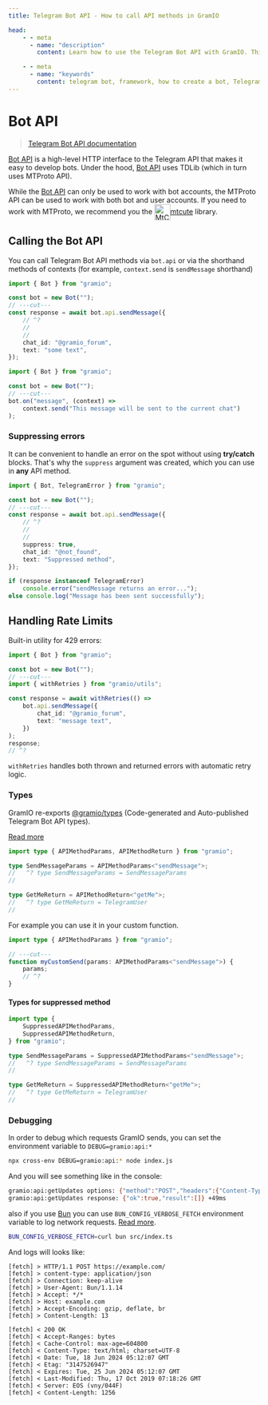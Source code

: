 ```yaml
---
title: Telegram Bot API - How to call API methods in GramIO

head:
    - - meta
      - name: "description"
        content: Learn how to use the Telegram Bot API with GramIO. This guide covers how to make API calls, handle responses, and work with the comprehensive set of Telegram Bot API methods for building feature-rich bots.

    - - meta
      - name: "keywords"
        content: telegram bot, framework, how to create a bot, Telegram, Telegram Bot API, GramIO, TypeScript, JavaScript, Node.JS, Nodejs, Deno, Bun, api methods, sendMessage, HTTP interface, API calls, request handling, MTProto, TDLib, API parameters, bot development, API response, getUpdates, sendPhoto, webhook, API error handling
---
```


# Bot API

> [Telegram Bot API documentation](https://core.telegram.org/bots/api)

[Bot API](https://core.telegram.org/bots/api) is a high-level HTTP interface to the Telegram API that makes it easy to develop bots.
Under the hood, [Bot API](https://core.telegram.org/bots/api) uses TDLib (which in turn uses MTProto API).

While the [Bot API](https://core.telegram.org/bots/api) can only be used to work with bot accounts, the MTProto API can be used to work with both bot and user accounts.
If you need to work with MTProto, we recommend you the <a href="https://mtcute.dev/" target="_blank" rel="noopener noreferrer"  class="text-mtcute">
<img src="https://mtcute.dev/mtcute-logo.svg" alt="MtCute Logo" width="32" height="32" style="vertical-align:middle;    display: inline-block;">mtcute</a> library.

## Calling the Bot API

You can call Telegram Bot API methods via `bot.api` or via the shorthand methods of contexts (for example, `context.send` is `sendMessage` shorthand)

```ts twoslash
import { Bot } from "gramio";

const bot = new Bot("");
// ---cut---
const response = await bot.api.sendMessage({
    // ^?
    //
    //
    chat_id: "@gramio_forum",
    text: "some text",
});
```

```ts twoslash
import { Bot } from "gramio";

const bot = new Bot("");
// ---cut---
bot.on("message", (context) =>
    context.send("This message will be sent to the current chat")
);
```

### Suppressing errors

It can be convenient to handle an error on the spot without using **try/catch** blocks. That's why the `suppress` argument was created, which you can use in **any** API method.

```ts twoslash
import { Bot, TelegramError } from "gramio";

const bot = new Bot("");
// ---cut---
const response = await bot.api.sendMessage({
    // ^?
    //
    //
    suppress: true,
    chat_id: "@not_found",
    text: "Suppressed method",
});

if (response instanceof TelegramError)
    console.error("sendMessage returns an error...");
else console.log("Message has been sent successfully");
```

## Handling Rate Limits

Built-in utility for 429 errors:

```ts twoslash
import { Bot } from "gramio";

const bot = new Bot("");
// ---cut---
import { withRetries } from "gramio/utils";

const response = await withRetries(() =>
    bot.api.sendMessage({
        chat_id: "@gramio_forum",
        text: "message text",
    })
);
response;
// ^?
```

`withRetries` handles both thrown and returned errors with automatic retry logic.

### Types

GramIO re-exports [@gramio/types](https://www.npmjs.com/package/@gramio/types) (Code-generated and Auto-published Telegram Bot API types).

[Read more](/types/index.html)

```ts twoslash
import type { APIMethodParams, APIMethodReturn } from "gramio";

type SendMessageParams = APIMethodParams<"sendMessage">;
//   ^? type SendMessageParams = SendMessageParams
//

type GetMeReturn = APIMethodReturn<"getMe">;
//   ^? type GetMeReturn = TelegramUser
//
```

For example you can use it in your custom function.

```ts twoslash
import type { APIMethodParams } from "gramio";

// ---cut---
function myCustomSend(params: APIMethodParams<"sendMessage">) {
    params;
    // ^?
}
```

#### Types for suppressed method

```ts twoslash
import type {
    SuppressedAPIMethodParams,
    SuppressedAPIMethodReturn,
} from "gramio";

type SendMessageParams = SuppressedAPIMethodParams<"sendMessage">;
//   ^? type SendMessageParams = SendMessageParams
//

type GetMeReturn = SuppressedAPIMethodReturn<"getMe">;
//   ^? type GetMeReturn = TelegramUser
//
```

### Debugging

In order to debug which requests GramIO sends, you can set the environment variable to `DEBUG=gramio:api:*`

```bash
npx cross-env DEBUG=gramio:api:* node index.js
```

And you will see something like in the console:

```bash
gramio:api:getUpdates options: {"method":"POST","headers":{"Content-Type":"application/json"},"body":"{\"offset\":0,\"suppress\":true}"} +0ms
gramio:api:getUpdates response: {"ok":true,"result":[]} +49ms
```

also if you use [Bun](https://bun.sh) you can use `BUN_CONFIG_VERBOSE_FETCH` environment variable to log network requests. [Read more](https://bun.sh/docs/runtime/debugger#debugging-network-requests).

```sh
BUN_CONFIG_VERBOSE_FETCH=curl bun src/index.ts
```

And logs will looks like:

```curl
[fetch] > HTTP/1.1 POST https://example.com/
[fetch] > content-type: application/json
[fetch] > Connection: keep-alive
[fetch] > User-Agent: Bun/1.1.14
[fetch] > Accept: */*
[fetch] > Host: example.com
[fetch] > Accept-Encoding: gzip, deflate, br
[fetch] > Content-Length: 13

[fetch] < 200 OK
[fetch] < Accept-Ranges: bytes
[fetch] < Cache-Control: max-age=604800
[fetch] < Content-Type: text/html; charset=UTF-8
[fetch] < Date: Tue, 18 Jun 2024 05:12:07 GMT
[fetch] < Etag: "3147526947"
[fetch] < Expires: Tue, 25 Jun 2024 05:12:07 GMT
[fetch] < Last-Modified: Thu, 17 Oct 2019 07:18:26 GMT
[fetch] < Server: EOS (vny/044F)
[fetch] < Content-Length: 1256
```
